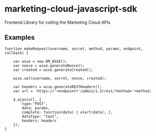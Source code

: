 marketing-cloud-javascript-sdk
==============================

Frontend Library for calling the Marketing Cloud APIs

Examples
--------

    function makeRequest(username, secret, method, params, endpoint, callback) {

        var wsse = new OM_WSSE();
        var nonce = wsse.generateNonce();
        var created = wsse.generateCreated();

        wsse.set(username, secret, nonce, created);

        var headers = wsse.generateRESTHeaders();
        var url = 'https://'+endpoint+'/admin/1.3/rest/?method='+method;

        $.ajax(url, {
            type:'POST',
            data: params,
            complete: function(data) { alert(data); },
            dataType: "text",
            headers: headers
        });
    }
